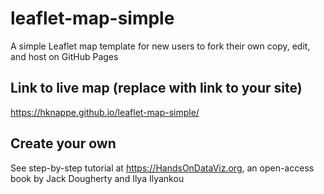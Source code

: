 # leaflet-map-simple
A simple Leaflet map template for new users to fork their own copy, edit, and host on GitHub Pages

## Link to live map (replace with link to your site)
https://hknappe.github.io/leaflet-map-simple/

## Create your own
See step-by-step tutorial at https://HandsOnDataViz.org, an open-access book by Jack Dougherty and Ilya Ilyankou
